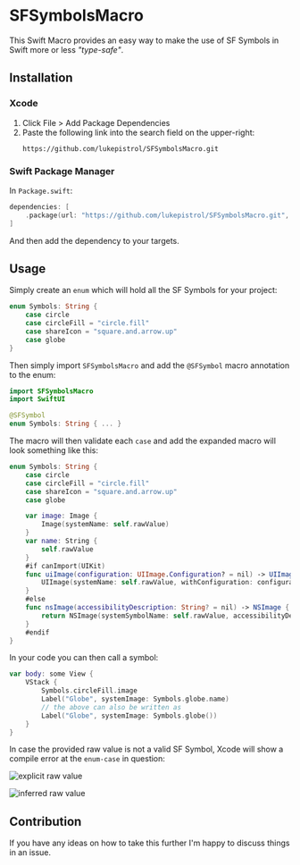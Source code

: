 # SFSymbolsMacro

This Swift Macro provides an easy way to make the use of SF Symbols in Swift more or less *"type-safe"*.

## Installation

### Xcode

1. Click File > Add Package Dependencies
2. Paste the following link into the search field on the upper-right:
   ```
   https://github.com/lukepistrol/SFSymbolsMacro.git
   ```

### Swift Package Manager

In `Package.swift`:

```swift
dependencies: [
    .package(url: "https://github.com/lukepistrol/SFSymbolsMacro.git", from: "0.1.0")
]
```

And then add the dependency to your targets.

## Usage

Simply create an `enum` which will hold all the SF Symbols for your project:

```swift
enum Symbols: String {
    case circle
    case circleFill = "circle.fill"
    case shareIcon = "square.and.arrow.up"
    case globe
}
```

Then simply import `SFSymbolsMacro` and add the `@SFSymbol` macro annotation to the enum:

```swift
import SFSymbolsMacro
import SwiftUI

@SFSymbol
enum Symbols: String { ... }
```

The macro will then validate each `case` and add the expanded macro will look something like this:

```swift
enum Symbols: String {
    case circle
    case circleFill = "circle.fill"
    case shareIcon = "square.and.arrow.up"
    case globe

    var image: Image {
        Image(systemName: self.rawValue)
    }
    var name: String {
        self.rawValue
    }
    #if canImport(UIKit)
    func uiImage(configuration: UIImage.Configuration? = nil) -> UIImage {
        UIImage(systemName: self.rawValue, withConfiguration: configuration)!
    }
    #else
    func nsImage(accessibilityDescription: String? = nil) -> NSImage {
        return NSImage(systemSymbolName: self.rawValue, accessibilityDescription: accessibilityDescription)!
    }
    #endif
}
```

In your code you can then call a symbol:

```swift
var body: some View {
    VStack {
        Symbols.circleFill.image
        Label("Globe", systemImage: Symbols.globe.name)
        // the above can also be written as
        Label("Globe", systemImage: Symbols.globe())
    }
}
```

In case the provided raw value is not a valid SF Symbol, Xcode will show a compile error at the `enum-case` in question:

![explicit raw value](https://github.com/lukepistrol/SFSymbolsMacro/assets/9460130/36713049-6b14-4fc4-8a07-df86837e4704)

![inferred raw value](https://github.com/lukepistrol/SFSymbolsMacro/assets/9460130/9db30861-4b98-4e31-9c41-0b5e0a553293)


## Contribution

If you have any ideas on how to take this further I'm happy to discuss things in an issue.
